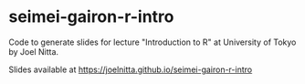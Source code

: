 # seimei-gairon-r-intro

Code to generate slides for lecture "Introduction to R" at University of Tokyo by Joel Nitta.

Slides available at https://joelnitta.github.io/seimei-gairon-r-intro

